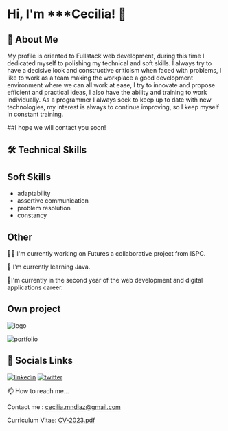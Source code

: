 



# Hi, I'm ***Cecilia!  👋


## 🚀 About Me

My profile is oriented to Fullstack web development, during this time I dedicated myself to polishing my technical and soft skills. I always try to have a decisive look and constructive criticism when faced with problems, I like to work as a team making the workplace a good development environment where we can all work at ease, I try to innovate and propose efficient and practical ideas, I also have the ability and training to work individually.
As a programmer I always seek to keep up to date with new technologies, my interest is always to continue improving, so I keep myself in constant training.

##I hope we will contact you soon!


## 🛠 Technical Skills


## Soft Skills

- adaptability
- assertive communication
- problem resolution
- constancy


## Other 

👩‍💻 I'm currently working on Futures a collaborative project from ISPC.

🧠 I'm currently learning Java.

🌱I'm currently in the second year of the web development and digital applications career.





## Own project

![logo](https://user-images.githubusercontent.com/87836967/223199206-66b130d6-fc60-4185-a455-f4ad341e931c.png)

[![portfolio](https://img.shields.io/badge/my_portfolio-000?style=for-the-badge&logo=ko-fi&logoColor=white)](https://diazcmn.github.io/mywebsite/)



## 🔗 Socials Links 

[![linkedin](https://img.shields.io/badge/linkedin-0A66C2?style=for-the-badge&logo=linkedin&logoColor=white)]([https://www.linkedin.com/](https://www.linkedin.com/in/ceciliad%C3%ADaz/))
[![twitter](https://img.shields.io/badge/twitter-1DA1F2?style=for-the-badge&logo=twitter&logoColor=white)](https://twitter.com/ceciliadiaz09)

📫 How to reach me...

Contact me : cecilia.mndiaz@gmail.com



Curriculum Vitae: [CV-2023.pdf](https://github.com/diazcmn/diazcmn/files/10889785/CV-2023.pdf)
